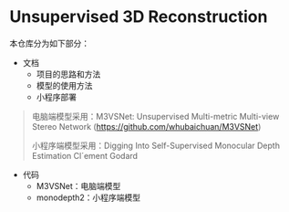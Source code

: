 # Unsupervised 3D Reconstruction

本仓库分为如下部分：

- 文档
  - 项目的思路和方法
  - 模型的使用方法
  - 小程序部署

> 电脑端模型采用：M3VSNet: Unsupervised Multi-metric Multi-view Stereo Network (https://github.com/whubaichuan/M3VSNet)
>
> 小程序端模型采用：Digging Into Self-Supervised Monocular Depth Estimation   Cl´ement Godard

- 代码
  - M3VSNet：电脑端模型
  - monodepth2：小程序端模型
